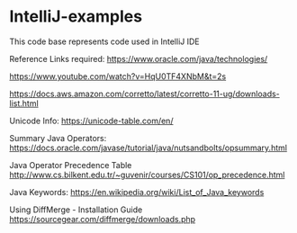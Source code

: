 # IntelliJ-examples

This code base represents code used in IntelliJ IDE

Reference Links required: 
https://www.oracle.com/java/technologies/

https://www.youtube.com/watch?v=HqU0TF4XNbM&t=2s

https://docs.aws.amazon.com/corretto/latest/corretto-11-ug/downloads-list.html

Unicode Info:
https://unicode-table.com/en/


Summary Java Operators:
https://docs.oracle.com/javase/tutorial/java/nutsandbolts/opsummary.html

Java Operator Precedence Table
http://www.cs.bilkent.edu.tr/~guvenir/courses/CS101/op_precedence.html

Java Keywords:
https://en.wikipedia.org/wiki/List_of_Java_keywords

Using DiffMerge - Installation Guide
https://sourcegear.com/diffmerge/downloads.php
